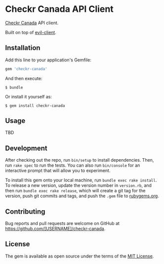 # Checkr Canada API Client

[Checkr Canada](https://checkr-canada.api-docs.io/v1/overview) API client.

Built on top of [evil-client](https://github.com/evilmartians/evil-client).

## Installation

Add this line to your application's Gemfile:

```ruby
gem 'checkr-canada'
```

And then execute:

    $ bundle

Or install it yourself as:

    $ gem install checkr-canada

## Usage

TBD

## Development

After checking out the repo, run `bin/setup` to install dependencies. Then, run `rake spec` to run the tests. You can also run `bin/console` for an interactive prompt that will allow you to experiment.

To install this gem onto your local machine, run `bundle exec rake install`. To release a new version, update the version number in `version.rb`, and then run `bundle exec rake release`, which will create a git tag for the version, push git commits and tags, and push the `.gem` file to [rubygems.org](https://rubygems.org).

## Contributing

Bug reports and pull requests are welcome on GitHub at https://github.com/[USERNAME]/checkr-canada.


## License

The gem is available as open source under the terms of the [MIT License](http://opensource.org/licenses/MIT).

